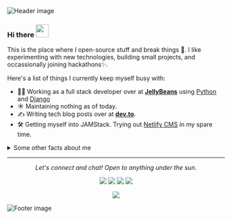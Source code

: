 <img src="https://raw.githubusercontent.com/ikeyurp/ikeyurp/master/src/header.png" alt="Header image">

### Hi there <img src="https://raw.githubusercontent.com/ikeyurp/ikeyurp/master/src/Hi.gif" height="30px">

This is the place where I open-source stuff and break things :rofl:. I like experimenting with new technologies, building small projects, and occassionally joining hackathons✨.

Here's a list of things I currently keep myself busy with:

- :man_technologist: Working as a full stack developer over at **[JellyBeans](javascript:void(0))** using [Python](https://www.python.org/) and [Django](https://www.djangoproject.com/)
- ☀️ Maintaining nothing as of today.
- ✍️ Writing tech blog posts over at **[dev.to](https://dev.to/bhut_keyur)**.
- 🛠 Getting myself into JAMStack. Trying out [Netlify CMS](https://www.netlifycms.org/) in my spare time.

<details>
  <summary>Some other facts about me</summary>
  <br>
  <p><i>Siri play ME! by Taylor Swift ft. Brendon Urie 🎶</i></p>

  - 🔭 I’m currently working on something cool :wink:
  - 🌱 I’m currently learning Python, Django, JavaScript and Blockchain.<!-- - 👯 I’m looking to collaborate on ... -->
  - 🤔 I’m looking for help with Django
  - 💬 Ask me about anything related to Javascript/Python
  - 📫 How to reach me: [@ikeyurp](https://ikeyurp.com/)
  - 😄 Pronouns: He/Him/His
  - ⚡ Fun fact: I :heart: :man_technologist:

  ![Keyur's github stats](https://github-readme-stats.vercel.app/api?username=ikeyurp&show_icons=true&hide=["stars"])
  ![Top Langs](https://github-readme-stats.vercel.app/api/top-langs/?username=ikeyurp&layout=compact)

  <div align="center"><img src="https://raw.githubusercontent.com/ikeyurp/ikeyurp/master/src/Comp-Man.gif"></div>
</details>

<hr>
<p align="center">
  <i>Let's connect and chat! Open to anything under the sun.</i>

  <p align="center">
    <a href="https://twitter.com/ikeyurp" alt="Twitter"><img src="https://raw.githubusercontent.com/ikeyurp/ikeyurp/master/src/twitter-fill.svg"></a>
    <a href="https://www.linkedin.com/in/ikeyurp/" alt="Linkedin"><img src="https://raw.githubusercontent.com/ikeyurp/ikeyurp/master/src/linkedin-fill.svg"></a>
    <a href="mailto:keyurbhut12345@gmail.com" alt="Contact me"><img src="https://raw.githubusercontent.com/ikeyurp/ikeyurp/master/src/mail-fill.svg"></a>
    <a href="https://ikeyurp.com/" alt="My site"><img src="https://raw.githubusercontent.com/ikeyurp/ikeyurp/master/src/external-link-line.svg"></a>
  </p>

  <p align="center">
    <img align="center" src="https://visitor-badge.glitch.me/badge?page_id=ikeyurp.visitor-badge">
  </p>
</p>

<img src="https://raw.githubusercontent.com/ikeyurp/ikeyurp/master/src/footer.svg" alt="Footer image">
